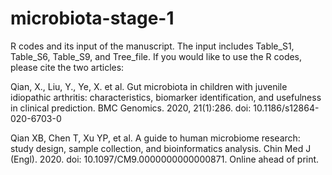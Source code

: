 # microbiota-stage-1
R codes and its input of the manuscript. The input includes Table_S1, Table_S6, Table_S9, and Tree_file. If you would like to use the R codes, please cite the two articles:

Qian, X., Liu, Y., Ye, X. et al. Gut microbiota in children with juvenile idiopathic arthritis: characteristics, biomarker identification, and usefulness in clinical prediction. BMC Genomics. 2020, 21(1):286. doi: 10.1186/s12864-020-6703-0

Qian XB, Chen T, Xu YP, et al. A guide to human microbiome research: study design, sample collection, and bioinformatics analysis. Chin Med J (Engl). 2020. doi: 10.1097/CM9.0000000000000871. Online ahead of print.

